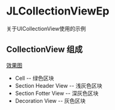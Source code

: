 # JLCollectionViewEp
 关于UICollectionView使用的示例

## CollectionView 组成

[效果图](./JLCollectionViewEp.png)

* Cell                -- 绿色区块
* Section Header View -- 浅灰色区块
* Section Fotter View -- 深灰色区块
* Decoration View     -- 灰色区块
